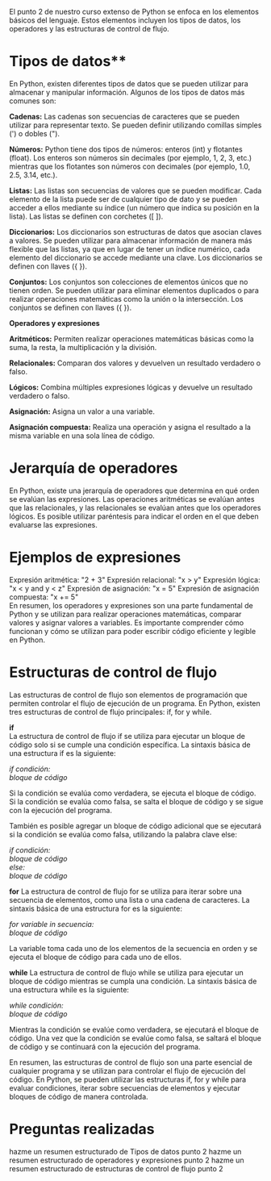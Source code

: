 El punto 2 de nuestro curso extenso de Python se enfoca en los elementos básicos del lenguaje. Estos elementos incluyen los tipos de datos, los operadores y las estructuras de control de flujo.

# Tipos de datos** 

 
En Python, existen diferentes tipos de datos que se pueden utilizar para almacenar y manipular información. Algunos de los tipos de datos más comunes son:

**Cadenas:** Las cadenas son secuencias de caracteres que se pueden utilizar para representar texto. Se pueden definir utilizando comillas simples (') o dobles (").

**Números:** Python tiene dos tipos de números: enteros (int) y flotantes (float). Los enteros son números sin decimales (por ejemplo, 1, 2, 3, etc.) mientras que los flotantes son números con decimales (por ejemplo, 1.0, 2.5, 3.14, etc.).

**Listas:** Las listas son secuencias de valores que se pueden modificar. Cada elemento de la lista puede ser de cualquier tipo de dato y se pueden acceder a ellos mediante su índice (un número que indica su posición en la lista). Las listas se definen con corchetes ([ ]).

**Diccionarios:** Los diccionarios son estructuras de datos que asocian claves a valores. Se pueden utilizar para almacenar información de manera más flexible que las listas, ya que en lugar de tener un índice numérico, cada elemento del diccionario se accede mediante una clave. Los diccionarios se definen con llaves ({ }).

**Conjuntos:** Los conjuntos son colecciones de elementos únicos que no tienen orden. Se pueden utilizar para eliminar elementos duplicados o para realizar operaciones matemáticas como la unión o la intersección. Los conjuntos se definen con llaves ({ }).

**Operadores y expresiones** 

**Aritméticos:** Permiten realizar operaciones matemáticas básicas como la suma, la resta, la multiplicación y la división.

**Relacionales:** Comparan dos valores y devuelven un resultado verdadero o falso.

**Lógicos:** Combina múltiples expresiones lógicas y devuelve un resultado verdadero o falso.

**Asignación:** Asigna un valor a una variable.

**Asignación compuesta:** Realiza una operación y asigna el resultado a la misma variable en una sola línea de código.

# Jerarquía de operadores
En Python, existe una jerarquía de operadores que determina en qué orden se evalúan las expresiones. Las operaciones aritméticas se evalúan antes que las relacionales, y las relacionales se evalúan antes que los operadores lógicos. Es posible utilizar paréntesis para indicar el orden en el que deben evaluarse las expresiones.

# Ejemplos de expresiones
Expresión aritmética: "2 + 3"
Expresión relacional: "x > y"
Expresión lógica: "x < y and y < z"
Expresión de asignación: "x = 5"
Expresión de asignación compuesta: "x += 5"  
En resumen, los operadores y expresiones son una parte fundamental de Python y se utilizan para realizar operaciones matemáticas, comparar valores y asignar valores a variables. Es importante comprender cómo funcionan y cómo se utilizan para poder escribir código eficiente y legible en Python.

# Estructuras de control de flujo
Las estructuras de control de flujo son elementos de programación que permiten controlar el flujo de ejecución de un programa. En Python, existen tres estructuras de control de flujo principales: if, for y while.

**if**  
La estructura de control de flujo if se utiliza para ejecutar un bloque de código solo si se cumple una condición específica. La sintaxis básica de una estructura if es la siguiente:

*if condición:*  
    *bloque de código*  

Si la condición se evalúa como verdadera, se ejecuta el bloque de código. Si la condición se evalúa como falsa, se salta el bloque de código y se sigue con la ejecución del programa.

También es posible agregar un bloque de código adicional que se ejecutará si la condición se evalúa como falsa, utilizando la palabra clave else:

*if condición:*  
    *bloque de código*  
*else:*  
    *bloque de código*  

**for**
La estructura de control de flujo for se utiliza para iterar sobre una secuencia de elementos, como una lista o una cadena de caracteres. La sintaxis básica de una estructura for es la siguiente:

*for variable in secuencia:*  
    *bloque de código*  

La variable toma cada uno de los elementos de la secuencia en orden y se ejecuta el bloque de código para cada uno de ellos.

**while**
La estructura de control de flujo while se utiliza para ejecutar un bloque de código mientras se cumpla una condición. La sintaxis básica de una estructura while es la siguiente:

*while condición:*  
    *bloque de código*  

Mientras la condición se evalúe como verdadera, se ejecutará el bloque de código. Una vez que la condición se evalúe como falsa, se saltará el bloque de código y se continuará con la ejecución del programa.

En resumen, las estructuras de control de flujo son una parte esencial de cualquier programa y se utilizan para controlar el flujo de ejecución del código. En Python, se pueden utilizar las estructuras if, for y while para evaluar condiciones, iterar sobre secuencias de elementos y ejecutar bloques de código de manera controlada.




# Preguntas realizadas
hazme un resumen estructurado de Tipos de datos punto 2 
hazme un resumen estructurado de operadores y expresiones punto 2 
hazme un resumen estructurado de estructuras de control de flujo punto 2 

